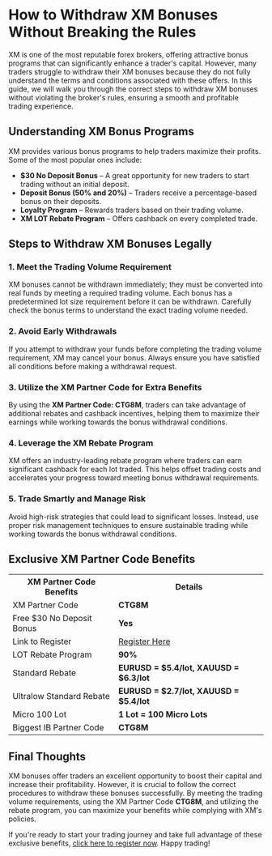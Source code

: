  <h1>How to Withdraw XM Bonuses Without Breaking the Rules</h1>
    <p>XM is one of the most reputable forex brokers, offering attractive bonus programs that can significantly enhance a trader's capital. However, many traders struggle to withdraw their XM bonuses because they do not fully understand the terms and conditions associated with these offers. In this guide, we will walk you through the correct steps to withdraw XM bonuses without violating the broker's rules, ensuring a smooth and profitable trading experience.</p>
    <h2>Understanding XM Bonus Programs</h2>
    <p>XM provides various bonus programs to help traders maximize their profits. Some of the most popular ones include:</p>
    <ul>
        <li><strong>$30 No Deposit Bonus</strong> – A great opportunity for new traders to start trading without an initial deposit.</li>
        <li><strong>Deposit Bonus (50% and 20%)</strong> – Traders receive a percentage-based bonus on their deposits.</li>
        <li><strong>Loyalty Program</strong> – Rewards traders based on their trading volume.</li>
        <li><strong>XM LOT Rebate Program</strong> – Offers cashback on every completed trade.</li>
    </ul>
    <h2>Steps to Withdraw XM Bonuses Legally</h2>
     <h3>1. Meet the Trading Volume Requirement</h3>
    <p>XM bonuses cannot be withdrawn immediately; they must be converted into real funds by meeting a required trading volume. Each bonus has a predetermined lot size requirement before it can be withdrawn. Carefully check the bonus terms to understand the exact trading volume needed.</p>
    <h3>2. Avoid Early Withdrawals</h3>
    <p>If you attempt to withdraw your funds before completing the trading volume requirement, XM may cancel your bonus. Always ensure you have satisfied all conditions before making a withdrawal request.</p>
    <h3>3. Utilize the XM Partner Code for Extra Benefits</h3>
    <p>By using the <strong>XM Partner Code: CTG8M</strong>, traders can take advantage of additional rebates and cashback incentives, helping them to maximize their earnings while working towards the bonus withdrawal conditions.</p>
    <h3>4. Leverage the XM Rebate Program</h3>
    <p>XM offers an industry-leading rebate program where traders can earn significant cashback for each lot traded. This helps offset trading costs and accelerates your progress toward meeting bonus withdrawal requirements.</p>
    <h3>5. Trade Smartly and Manage Risk</h3>
    <p>Avoid high-risk strategies that could lead to significant losses. Instead, use proper risk management techniques to ensure sustainable trading while working towards the bonus withdrawal conditions.</p>
    <h2>Exclusive XM Partner Code Benefits</h2>
    <table>
        <tr>
            <th>XM Partner Code Benefits</th>
            <th>Details</th>
        </tr>
        <tr>
            <td>XM Partner Code</td>
            <td><strong>CTG8M</strong></td>
        </tr>
        <tr>
            <td>Free $30 No Deposit Bonus</td>
            <td><strong>Yes</strong></td>
        </tr>
        <tr>
            <td>Link to Register</td>
            <td><a href="https://affs.click/gC5aB" target="_blank">Register Here</a></td>
        </tr>
        <tr>
            <td>LOT Rebate Program</td>
            <td><strong>90%</strong></td>
        </tr>
        <tr>
            <td>Standard Rebate</td>
            <td><strong>EURUSD = $5.4/lot, XAUUSD = $6.3/lot</strong></td>
        </tr>
        <tr>
            <td>Ultralow Standard Rebate</td>
            <td><strong>EURUSD = $2.7/lot, XAUUSD = $5.4/lot</strong></td>
        </tr>
        <tr>
            <td>Micro 100 Lot</td>
            <td><strong>1 Lot = 100 Micro Lots</strong></td>
        </tr>
        <tr>
            <td>Biggest IB Partner Code</td>
            <td><strong>CTG8M</strong></td>
        </tr>
    </table>
    <h2>Final Thoughts</h2>
    <p>XM bonuses offer traders an excellent opportunity to boost their capital and increase their profitability. However, it is crucial to follow the correct procedures to withdraw these bonuses successfully. By meeting the trading volume requirements, using the XM Partner Code <strong>CTG8M</strong>, and utilizing the rebate program, you can maximize your benefits while complying with XM's policies.</p>
    <p>If you're ready to start your trading journey and take full advantage of these exclusive benefits, <a href="https://affs.click/gC5aB" target="_blank">click here to register now</a>. Happy trading!</p>
</body>
</html>
